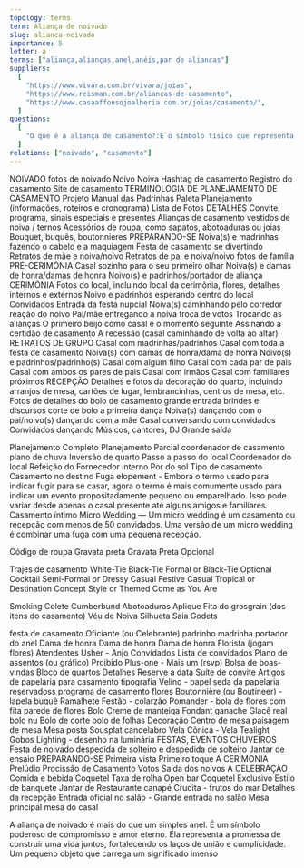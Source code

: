 ```yaml
---
topology: terms
term: Aliança de noivado
slug: alianca-noivado
importance: 5
letter: a
terms: ["aliança,alianças,anel,anéis,par de alianças"]
suppliers:
  [
    "https://www.vivara.com.br/vivara/joias",
    "https://www.reisman.com.br/aliancas-de-casamento",
    "https://www.casaaffonsojoalheria.com.br/joias/casamento/",
  ]
questions:
  [
    "O que é a aliança de casamento?:É o símbolo físico que representa o amor e a união de um casal.",
  ]
relations: ["noivado", "casamento"]
---
```


NOIVADO
fotos de noivado
Noivo
Noiva
Hashtag de casamento
Registro do casamento
Site de casamento
TERMINOLOGIA DE PLANEJAMENTO DE CASAMENTO
Projeto
Manual das Padrinhas
Paleta
Planejamento (informações, roteiros e cronograma)
Lista de Fotos
DETALHES
Convite, programa, sinais especiais e presentes
Alianças de casamento
vestidos de noiva / ternos
Acessórios de roupa, como sapatos, abotoaduras ou joias
Bouquet, buquês, boutonnieres
PREPARANDO-SE
Noiva(s) e madrinhas fazendo o cabelo e a maquiagem
Festa de casamento se divertindo
Retratos de mãe e noiva/noivo
Retratos de pai e noiva/noivo
fotos de família
PRÉ-CERIMÔNIA
Casal sozinho para o seu primeiro olhar
Noiva(s) e damas de honra/damas de honra
Noivo(s) e padrinhos/portador de aliança
CERIMÔNIA
Fotos do local, incluindo local da cerimônia, flores, detalhes internos e externos
Noivo e padrinhos esperando dentro do local
Convidados
Entrada da festa nupcial
Noiva(s) caminhando pelo corredor
reação do noivo
Pai/mãe entregando a noiva
troca de votos
Trocando as alianças
O primeiro beijo como casal e o momento seguinte
Assinando a certidão de casamento
A recessão (casal caminhando de volta ao altar)
RETRATOS DE GRUPO
Casal com madrinhas/padrinhos
Casal com toda a festa de casamento
Noiva(s) com damas de honra/dama de honra
Noivo(s) e padrinhos/padrinho(s)
Casal com algum filho
Casal com cada par de pais
Casal com ambos os pares de pais
Casal com irmãos
Casal com familiares próximos
RECEPÇÃO
Detalhes e fotos da decoração do quarto, incluindo arranjos de mesa, cartões de lugar, lembrancinhas, centros de mesa, etc.
Fotos de detalhes do bolo de casamento
grande entrada
brindes e discursos
corte de bolo
a primeira dança
Noiva(s) dançando com o pai/noivo(s) dançando com a mãe
Casal conversando com convidados
Convidados dançando
Músicos, cantores, DJ
Grande saída

Planejamento Completo
Planejamento Parcial
coordenador de casamento
plano de chuva
Inversão de quarto
Passo a passo do local
Coordenador do local
Refeição do Fornecedor
interno
Por do sol
Tipo de casamento
Casamento no destino
Fuga elopement - Embora o termo usado para indicar fugir para se casar, agora o termo é mais comumente usado para indicar um evento propositadamente pequeno ou emparelhado. Isso pode variar desde apenas o casal presente até alguns amigos e familiares.
Casamento íntimo
Micro Wedding — Um micro wedding é um casamento ou recepção com menos de 50 convidados. Uma versão de um micro wedding é combinar uma fuga com uma pequena recepção.</p>

Código de roupa
Gravata preta
Gravata Preta Opcional

Trajes de casamento
White-Tie
Black-Tie
Formal or Black-Tie Optional
Cocktail
Semi-Formal or Dressy Casual
Festive
Casual
Tropical or Destination
Concept Style or Themed
Come as You Are

Smoking
Colete
Cumberbund
Abotoaduras
Aplique
Fita do grosgrain (dos itens do casamento)
Véu de Noiva
Silhueta
Saia Godets

festa de casamento
Oficiante (ou Celebrante)
padrinho
madrinha
portador do anel
Dama de honra
Dama de honra
Dama de honra
Florista (jogam flores)
Atendentes
Usher - Anjo
Convidados
Lista de convidados
Plano de assentos (ou gráfico)
Proibido Plus-one - Mais um (rsvp)
Bolsa de boas-vindas
Bloco de quartos
Detalhes
Reserve a data
Suíte de convite
Artigos de papelaria para casamento
tipografia
Velino - papel seda da papelaria
reservadoss
programa de casamento
flores
Boutonnière (ou Boutineer) - lapela
buquê
Ramalhete
Festão - colarzão
Pomander - bola de flores com fita
parede de flores
Bolo
Creme de manteiga
Fondant
ganache
Glacê real
bolo nu
Bolo de corte
bolo de folhas
Decoração
Centro de mesa
paisagem de mesa
Mesa posta
Sousplat
candelabro
Vela Cônica -
Vela Tealight
Gobos Lighting - desenho na luminária
FESTAS, EVENTOS CHUVEIROS
Festa de noivado
despedida de solteiro e despedida de solteiro
Jantar de ensaio
PREPARANDO-SE
Primeira vista
Primeiro toque
A CERIMONIA
Prelúdio
Procissão de Casamento
Votos
Saída dos noivos
A CELEBRAÇÃO
Comida e bebida
Coquetel
Taxa de rolha
Open bar
Coquetel Exclusivo
Estilo de banquete
Jantar de Restaurante
canapé
Crudita - frutos do mar
Detalhes da recepção
Entrada oficial no salão - Grande entrada no salão
Mesa principal
mesa do casal

A aliança de noivado é mais do que um simples anel. É um símbolo poderoso de compromisso e amor eterno. Ela representa a promessa de construir uma vida juntos, fortalecendo os laços de união e cumplicidade. Um pequeno objeto que carrega um significado imenso
